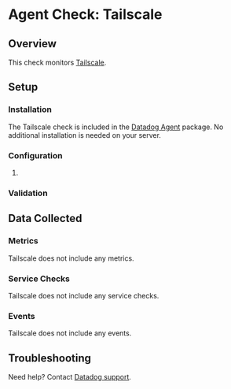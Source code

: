 # Agent Check: Tailscale

## Overview

This check monitors [Tailscale][1].

## Setup

### Installation

The Tailscale check is included in the [Datadog Agent][2] package.
No additional installation is needed on your server.

### Configuration

1. <List of steps to setup this Integration>

### Validation

<Steps to validate integration is functioning as expected>

## Data Collected

### Metrics

Tailscale does not include any metrics.

### Service Checks

Tailscale does not include any service checks.

### Events

Tailscale does not include any events.

## Troubleshooting

Need help? Contact [Datadog support][3].

[1]: **LINK_TO_INTEGRATION_SITE**
[2]: https://app.datadoghq.com/account/settings/agent/latest
[3]: https://docs.datadoghq.com/help/

